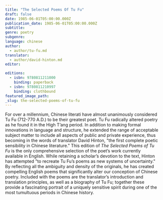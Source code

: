 ```yaml
---
title: "The Selected Poems Of Tu Fu"
draft: false
date: 1985-06-01T05:00:00.000Z
publication_date: 1985-06-01T05:00:00.000Z
subtitle:
genre: poetry
subgenre:
language: chinese
author:
  - author/tu-fu.md
translator:
  - author/david-hinton.md
editor:

editions:
  - isbn: 9780811211000
    binding: paperback
  - isbn: 9780811210997
    binding: clothbound
featured_image_path:
_slug: the-selected-poems-of-tu-fu
---
```


For over a millennium, Chinese literati have almost unanimously considered Tu Fu (712-770 A.D.) to be their greatest poet. Tu Fu radically altered poetry as he found it in the High T’ang period. In addition to making formal innovations in language and structure, he extended the range of acceptable subject matter to include all aspects of public and private experience, thus becoming in the words of translator David Hinton, "the first complete poetic sensibility in Chinese literature." This edition of _The Selected Poems of Tu Fu_ is the only comprehensive selection of the poet’s work currently available in English. While retaining a scholar’s devotion to the text, Hinton has attempted "to recreate Tu Fu’s poems as new systems of uncertainty." By reflecting all the ambiguity and density of the originals, he has created compelling English poems that significantly alter our conception of Chinese poetry. Included with the poems are the translator’s introduction and translation principles, as well as a biography of Tu Fu; together these provide a fascinating portrait of a uniquely sensitive spirit during one of the most tumultuous periods in Chinese history.

